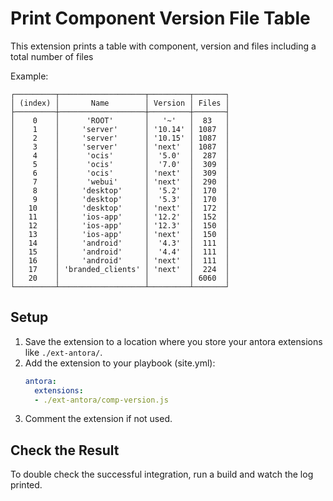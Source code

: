 # Print Component Version File Table

This extension prints a table with component, version and files including a total number of files

Example:
```
┌─────────┬───────────────────┬─────────┬───────┐
│ (index) │       Name        │ Version │ Files │
├─────────┼───────────────────┼─────────┼───────┤
│    0    │      'ROOT'       │   '~'   │  83   │
│    1    │     'server'      │ '10.14' │ 1087  │
│    2    │     'server'      │ '10.15' │ 1087  │
│    3    │     'server'      │ 'next'  │ 1087  │
│    4    │      'ocis'       │  '5.0'  │  287  │
│    5    │      'ocis'       │  '7.0'  │  309  │
│    6    │      'ocis'       │ 'next'  │  309  │
│    7    │      'webui'      │ 'next'  │  290  │
│    8    │     'desktop'     │  '5.2'  │  170  │
│    9    │     'desktop'     │  '5.3'  │  170  │
│   10    │     'desktop'     │ 'next'  │  172  │
│   11    │     'ios-app'     │ '12.2'  │  152  │
│   12    │     'ios-app'     │ '12.3'  │  150  │
│   13    │     'ios-app'     │ 'next'  │  150  │
│   14    │     'android'     │  '4.3'  │  111  │
│   15    │     'android'     │  '4.4'  │  111  │
│   16    │     'android'     │ 'next'  │  111  │
│   17    │ 'branded_clients' │ 'next'  │  224  │
│   20    │                   │         │ 6060  │
└─────────┴───────────────────┴─────────┴───────┘
```

## Setup

1. Save the extension to a location where you store your antora extensions like `./ext-antora/`.
2. Add the extension to your playbook (site.yml):
   ```yml
   antora:
     extensions:
     - ./ext-antora/comp-version.js
   ```
3. Comment the extension if not used.

## Check the Result

To double check the successful integration, run a build and watch the log printed.
